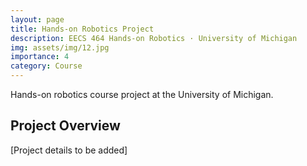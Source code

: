 ```yaml
---
layout: page
title: Hands-on Robotics Project
description: EECS 464 Hands-on Robotics · University of Michigan
img: assets/img/12.jpg
importance: 4
category: Course
---
```


Hands-on robotics course project at the University of Michigan.

## Project Overview

[Project details to be added]
